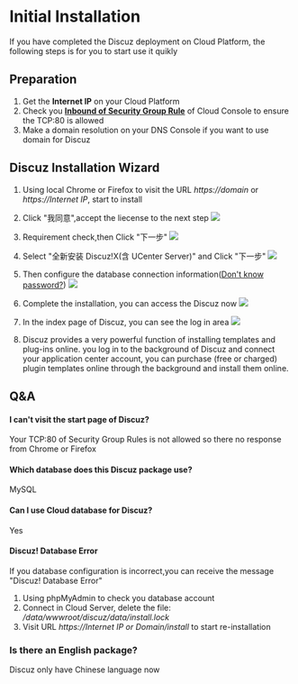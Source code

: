 # Initial Installation

If you have completed the Discuz deployment on Cloud Platform, the following steps is for you to start use it quikly

## Preparation

1. Get the **Internet IP** on your Cloud Platform
2. Check you **[Inbound of Security Group Rule](https://support.websoft9.com/docs/faq/tech-instance.html)** of Cloud Console to ensure the TCP:80 is allowed
3. Make a domain resolution on your DNS Console if you want to use domain for Discuz

## Discuz Installation Wizard

1. Using local Chrome or Firefox to visit the URL *https://domain* or *https://Internet IP*, start to install  

2. Click "我同意",accept the liecense to the next step
   ![](https://libs.websoft9.com/Websoft9/DocsPicture/zh/discuz/ds01.png)

3. Requirement check,then Click "下一步"
   ![](https://libs.websoft9.com/Websoft9/DocsPicture/zh/discuz/ds02.png)

4. Select "全新安装 Discuz!X(含 UCenter Server)" and Click "下一步"
   ![](https://libs.websoft9.com/Websoft9/DocsPicture/zh/discuz/ds03.png)

5. Then configure the database connection information([Don't know password?](/stack-accounts.md#mysql))
   ![](https://libs.websoft9.com/Websoft9/DocsPicture/zh/discuz/ds04.png)

6. Complete the installation, you can access the Discuz now
   ![](https://libs.websoft9.com/Websoft9/DocsPicture/zh/discuz/ds05.png)

7. In the index page of Discuz, you can see the log in area
   ![](https://libs.websoft9.com/Websoft9/DocsPicture/zh/discuz/ds06.png)

8. Discuz provides a very powerful function of installing templates and plug-ins online. you log in to the background of Discuz and connect your application center account, you can purchase (free or charged) plugin templates online through the background and install them online.


## Q&A

#### I can't visit the start page of Discuz?

Your TCP:80 of Security Group Rules is not allowed so there no response from Chrome or Firefox

#### Which database does this Discuz package use?

MySQL

#### Can I use Cloud database for Discuz?

Yes

#### Discuz! Database Error 

If you database configuration is incorrect,you can receive the message "Discuz! Database Error"

1. Using phpMyAdmin to check you database account
2. Connect in Cloud Server, delete the file: */data/wwwroot/discuz/data/install.lock*
3. Visit URL *https://Internet IP or Domain/install* to start re-installation

### Is there an English package?
Discuz only have Chinese language now